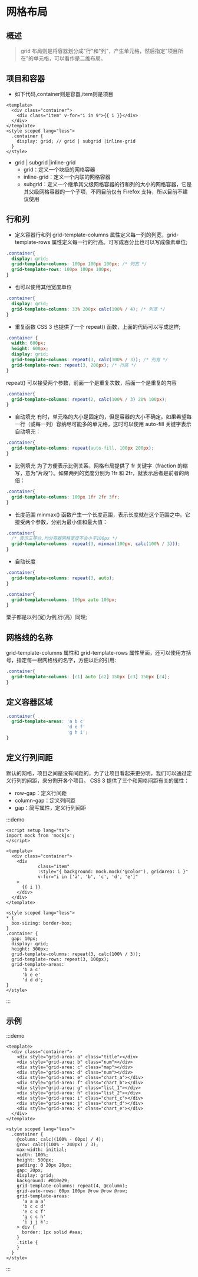 # 网格布局

## 概述
> grid 布局则是将容器划分成"行"和"列"，产生单元格，然后指定"项目所在"的单元格，可以看作是二维布局。

## 项目和容器
- 如下代码,container则是容器,item则是项目
```vue
<template>
  <div class="container">
    <div class="item" v-for="i in 9">{{ i }}</div>
  </div>
</template>
<style scoped lang="less">
  .container {
    display: grid; // grid | subgrid |inline-grid
  }
</style>
```
- grid | subgrid |inline-grid
  - grid：定义一个块级的网格容器
  - inline-grid：定义一个内联的网格容器
  - subgrid：定义一个继承其父级网格容器的行和列的大小的网格容器，它是其父级网格容器的一个子项，不同目前仅有 Firefox 支持，所以目前不建议使用

## 行和列

- 定义容器行和列
  grid-template-columns 属性定义每一列的列宽，grid-template-rows 属性定义每一行的行高。可写成百分比也可以写成像素单位;
```css
.container{
  display: grid;
  grid-template-columns: 100px 100px 100px; /* 列宽 */
  grid-template-rows: 100px 100px 100px;
}
```
<GridOne :style="{ gridTemplateColumns: '100px 100px 100px'}" />

- 也可以使用其他宽度单位
```css
.container{
  display: grid;
  grid-template-columns: 33% 200px calc(100% / 4); /* 列宽 */
}
```
<GridOne :style="{ gridTemplateColumns: '33% 200px calc(100% / 4)'}" />

- 重复函数
  CSS 3 也提供了一个 repeat() 函数，上面的代码可以写成这样;
```css
.container {
  width: 600px;
  height: 600px;
  display: grid;
  grid-template-columns: repeat(3, calc(100% / 3)); /* 列宽 */
  grid-template-rows: repeat(3, 200px); /* 行高 */
}
```
<GridOne :style="{ gridTemplateColumns: 'repeat(3, calc(100% / 3))'}" />
repeat() 可以接受两个参数，前面一个是重复次数，后面一个是重复的内容

```css
.container{
  grid-template-columns: repeat(2, calc(100% / 3) 20% 100px);
}
```
<GridOne :style="{ gridTemplateColumns: 'repeat(2, calc(100% / 6) 10% 100px)'}" />

- 自动填充
  有时，单元格的大小是固定的，但是容器的大小不确定。如果希望每一行（或每一列）容纳尽可能多的单元格，这时可以使用 auto-fill 关键字表示自动填充：
```css
.container{
  grid-template-columns: repeat(auto-fill, 100px 200px);
}
```
<GridOne :style="{ gridTemplateColumns: 'repeat(auto-fill, 100px 200px)'}" />

- 比例填充
  为了方便表示比例关系，网格布局提供了 fr 关键字（fraction 的缩写，意为"片段"）。如果两列的宽度分别为 1fr 和 2fr，就表示后者是前者的两倍：
```css
.container{
  grid-template-columns: 100px 1fr 2fr 3fr;
}
```
<GridOne :style="{ gridTemplateColumns: '100px 1fr 2fr 3fr'}" />

- 长度范围
  minmax() 函数产生一个长度范围，表示长度就在这个范围之中。它接受两个参数，分别为最小值和最大值：
```css
.container{
  /* 表示三等分,均分容器网格宽度不会小于100px */
  grid-template-columns: repeat(3, minmax(100px, calc(100% / 3)));
}
```
<GridOne :style="{ gridTemplateColumns: 'repeat(3, minmax(100px, calc(100% / 3))'}" />

- 自动长度

```css
.container{
  grid-template-columns: repeat(3, auto);
}
```
<GridOne :style="{ gridTemplateColumns: 'repeat(3, auto)'}" />

```css
.container{
  grid-template-columns: 100px auto 100px;
}
```
<GridOne :style="{ gridTemplateColumns: '100px auto 100px'}" />
栗子都是以列(宽)为例,行(高）同理;

## 网格线的名称
grid-template-columns 属性和 grid-template-rows 属性里面，还可以使用方括号，指定每一根网格线的名字，方便以后的引用:
```css
.container{
  grid-template-columns: [c1] auto [c2] 150px [c3] 150px [c4];
}
```
<GridOne :style="{ gridTemplateColumns: '[吴光辉] atuo [爱吃] 150px [土豆] auto'}"></GridOne>


## 定义容器区域
```css
.container{
  grid-template-areas: 'a b c'
                       'd e f'
                       'g h i';
}
```
<GridTwo />


## 定义行列间距
默认的网格，项目之间是没有间距的，为了让项目看起来更分明，我们可以通过定义行列的间距，来分割开各个项目。
CSS 3 提供了三个和网格间距有关的属性：
- row-gap：定义行间距
- column-gap：定义列间距
- gap：简写属性，定义行列间距

:::demo
```vue
<script setup lang="ts">
import mock from 'mockjs';
</script>

<template>
  <div class="container">
    <div
            class="item"
            :style="{ background: mock.mock('@color'), gridArea: i }"
            v-for="i in ['a', 'b', 'c', 'd', 'e']"
    >
      {{ i }}
    </div>
  </div>
</template>

<style scoped lang="less">
* {
  box-sizing: border-box;
}
.container {
  gap: 10px;
  display: grid;
  height: 300px;
  grid-template-columns: repeat(3, calc(100% / 3));
  grid-template-rows: repeat(3, 100px);
  grid-template-areas:
      'b a c'
      'b e e'
      'd d d';
}
</style>
```
:::

## 示例
:::demo
```vue
<template>
  <div class="container">
    <div style="grid-area: a" class="title"></div>
    <div style="grid-area: b" class="num"></div>
    <div style="grid-area: c" class="map"></div>
    <div style="grid-area: d" class="num"></div>
    <div style="grid-area: e" class="chart_a"></div>
    <div style="grid-area: f" class="chart_b"></div>
    <div style="grid-area: g" class="list_1"></div>
    <div style="grid-area: h" class="list_2"></div>
    <div style="grid-area: i" class="chart_c"></div>
    <div style="grid-area: j" class="chart_d"></div>
    <div style="grid-area: k" class="chart_e"></div>
  </div>
</template>

<style scoped lang="less">
  .container {
    @column: calc((100% - 60px) / 4);
    @row: calc((100% - 240px) / 3);
    max-width: initial;
    width: 100%;
    height: 500px;
    padding: 0 20px 20px;
    gap: 20px;
    display: grid;
    background: #010e29;
    grid-template-columns: repeat(4, @column);
    grid-auto-rows: 60px 100px @row @row @row;
    grid-template-areas:
      'a a a a'
      'b c c d'
      'e c c f'
      'g c c h'
      'i j j k';
    > div {
      border: 1px solid #aaa;
    }
    .title {
    }
  }
</style>
```
:::

<script setup>
  import GridOne from '/components/css/grid/1.vue';
  import GridTwo from '/components/css/grid/2.vue'
</script>
